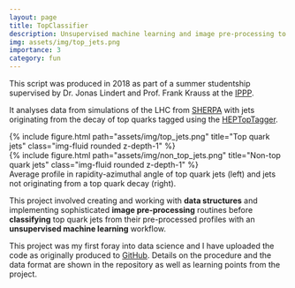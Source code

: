 ```yaml
---
layout: page
title: TopClassifier
description: Unsupervised machine learning and image pre-processing to classify top quark jets at the LHC
img: assets/img/top_jets.png
importance: 3
category: fun
---
```


This script was produced in 2018 as part of a summer studentship supervised by Dr. Jonas Lindert
and Prof. Frank Krauss at the [IPPP](https://www.ippp.dur.ac.uk/).

It analyses data from simulations of the LHC from
[SHERPA](https://sherpa.hepforge.org/doc/SHERPA-MC-2.2.2.html) with jets originating from the decay
of top quarks tagged using the [HEPTopTagger](https://www.ippp.dur.ac.uk/~mspannow/HEPTopTagger.html).

<div class="row">
    <div class="col-sm mt-2 mt-md-0">
        {% include figure.html path="assets/img/top_jets.png" title="Top quark jets" class="img-fluid rounded z-depth-1" %}
    </div>
    <div class="col-sm mt-2 mt-md-0">
        {% include figure.html path="assets/img/non_top_jets.png" title="Non-top quark jets" class="img-fluid rounded z-depth-1" %}
    </div>
</div>
<div class="caption">
    Average profile in rapidity-azimuthal angle of top quark jets (left) and jets not originating from a top quark decay (right).
</div>

This project involved creating and working with **data structures** and implementing sophisticated
**image pre-processing** routines before **classifying** top quark jets from their pre-processed
profiles with an **unsupervised machine learning** workflow.

This project was my first foray into data science and I have uploaded the code as originally
produced to [GitHub](https://github.com/Hitham2496/TopClassifier/). Details on the procedure
and the data format are shown in the repository as well as learning points from the project.
